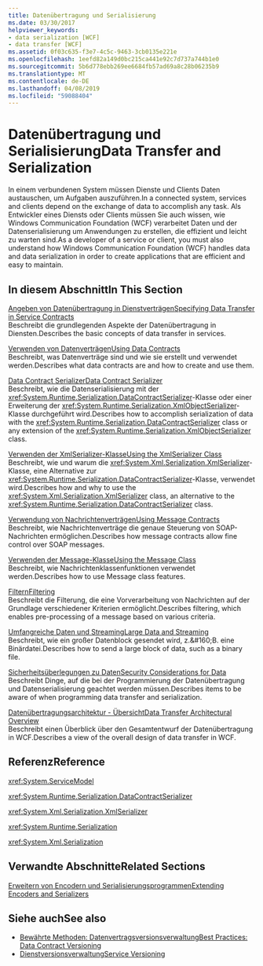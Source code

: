 ```yaml
---
title: Datenübertragung und Serialisierung
ms.date: 03/30/2017
helpviewer_keywords:
- data serialization [WCF]
- data transfer [WCF]
ms.assetid: 0f03c635-f3e7-4c5c-9463-3cb0135e221e
ms.openlocfilehash: 1eefd82a149d0bc215ca441e92c7d737a744b1e0
ms.sourcegitcommit: 5b6d778ebb269ee6684fb57ad69a8c28b06235b9
ms.translationtype: MT
ms.contentlocale: de-DE
ms.lasthandoff: 04/08/2019
ms.locfileid: "59088404"
---
```

# <a name="data-transfer-and-serialization"></a><span data-ttu-id="95b1e-102">Datenübertragung und Serialisierung</span><span class="sxs-lookup"><span data-stu-id="95b1e-102">Data Transfer and Serialization</span></span>
<span data-ttu-id="95b1e-103">In einem verbundenen System müssen Dienste und Clients Daten austauschen, um Aufgaben auszuführen.</span><span class="sxs-lookup"><span data-stu-id="95b1e-103">In a connected system, services and clients depend on the exchange of data to accomplish any task.</span></span> <span data-ttu-id="95b1e-104">Als Entwickler eines Diensts oder Clients müssen Sie auch wissen, wie Windows Communication Foundation (WCF) verarbeitet Daten und der Datenserialisierung um Anwendungen zu erstellen, die effizient und leicht zu warten sind.</span><span class="sxs-lookup"><span data-stu-id="95b1e-104">As a developer of a service or client, you must also understand how Windows Communication Foundation (WCF) handles data and data serialization in order to create applications that are efficient and easy to maintain.</span></span>  
  
## <a name="in-this-section"></a><span data-ttu-id="95b1e-105">In diesem Abschnitt</span><span class="sxs-lookup"><span data-stu-id="95b1e-105">In This Section</span></span>  
 [<span data-ttu-id="95b1e-106">Angeben von Datenübertragung in Dienstverträgen</span><span class="sxs-lookup"><span data-stu-id="95b1e-106">Specifying Data Transfer in Service Contracts</span></span>](../../../../docs/framework/wcf/feature-details/specifying-data-transfer-in-service-contracts.md)  
 <span data-ttu-id="95b1e-107">Beschreibt die grundlegenden Aspekte der Datenübertragung in Diensten.</span><span class="sxs-lookup"><span data-stu-id="95b1e-107">Describes the basic concepts of data transfer in services.</span></span>  
  
 [<span data-ttu-id="95b1e-108">Verwenden von Datenverträgen</span><span class="sxs-lookup"><span data-stu-id="95b1e-108">Using Data Contracts</span></span>](../../../../docs/framework/wcf/feature-details/using-data-contracts.md)  
 <span data-ttu-id="95b1e-109">Beschreibt, was Datenverträge sind und wie sie erstellt und verwendet werden.</span><span class="sxs-lookup"><span data-stu-id="95b1e-109">Describes what data contracts are and how to create and use them.</span></span>  
  
 [<span data-ttu-id="95b1e-110">Data Contract Serializer</span><span class="sxs-lookup"><span data-stu-id="95b1e-110">Data Contract Serializer</span></span>](../../../../docs/framework/wcf/feature-details/data-contract-serializer.md)  
 <span data-ttu-id="95b1e-111">Beschreibt, wie die Datenserialisierung mit der <xref:System.Runtime.Serialization.DataContractSerializer>-Klasse oder einer Erweiterung der <xref:System.Runtime.Serialization.XmlObjectSerializer>-Klasse durchgeführt wird.</span><span class="sxs-lookup"><span data-stu-id="95b1e-111">Describes how to accomplish serialization of data with the <xref:System.Runtime.Serialization.DataContractSerializer> class or any extension of the <xref:System.Runtime.Serialization.XmlObjectSerializer> class.</span></span>  
  
 [<span data-ttu-id="95b1e-112">Verwenden der XmlSerializer-Klasse</span><span class="sxs-lookup"><span data-stu-id="95b1e-112">Using the XmlSerializer Class</span></span>](../../../../docs/framework/wcf/feature-details/using-the-xmlserializer-class.md)  
 <span data-ttu-id="95b1e-113">Beschreibt, wie und warum die <xref:System.Xml.Serialization.XmlSerializer>-Klasse, eine Alternative zur <xref:System.Runtime.Serialization.DataContractSerializer>-Klasse, verwendet wird.</span><span class="sxs-lookup"><span data-stu-id="95b1e-113">Describes how and why to use the <xref:System.Xml.Serialization.XmlSerializer> class, an alternative to the <xref:System.Runtime.Serialization.DataContractSerializer> class.</span></span>  
  
 [<span data-ttu-id="95b1e-114">Verwendung von Nachrichtenverträgen</span><span class="sxs-lookup"><span data-stu-id="95b1e-114">Using Message Contracts</span></span>](../../../../docs/framework/wcf/feature-details/using-message-contracts.md)  
 <span data-ttu-id="95b1e-115">Beschreibt, wie Nachrichtenverträge die genaue Steuerung von SOAP-Nachrichten ermöglichen.</span><span class="sxs-lookup"><span data-stu-id="95b1e-115">Describes how message contracts allow fine control over SOAP messages.</span></span>  
  
 [<span data-ttu-id="95b1e-116">Verwenden der Message-Klasse</span><span class="sxs-lookup"><span data-stu-id="95b1e-116">Using the Message Class</span></span>](../../../../docs/framework/wcf/feature-details/using-the-message-class.md)  
 <span data-ttu-id="95b1e-117">Beschreibt, wie Nachrichtenklassenfunktionen verwendet werden.</span><span class="sxs-lookup"><span data-stu-id="95b1e-117">Describes how to use Message class features.</span></span>  
  
 [<span data-ttu-id="95b1e-118">Filtern</span><span class="sxs-lookup"><span data-stu-id="95b1e-118">Filtering</span></span>](../../../../docs/framework/wcf/feature-details/filtering.md)  
 <span data-ttu-id="95b1e-119">Beschreibt die Filterung, die eine Vorverarbeitung von Nachrichten auf der Grundlage verschiedener Kriterien ermöglicht.</span><span class="sxs-lookup"><span data-stu-id="95b1e-119">Describes filtering, which enables pre-processing of a message based on various criteria.</span></span>  
  
 [<span data-ttu-id="95b1e-120">Umfangreiche Daten und Streaming</span><span class="sxs-lookup"><span data-stu-id="95b1e-120">Large Data and Streaming</span></span>](../../../../docs/framework/wcf/feature-details/large-data-and-streaming.md)  
 <span data-ttu-id="95b1e-121">Beschreibt, wie ein großer Datenblock gesendet wird, z.&amp;#160;B. eine Binärdatei.</span><span class="sxs-lookup"><span data-stu-id="95b1e-121">Describes how to send a large block of data, such as a binary file.</span></span>  
  
 [<span data-ttu-id="95b1e-122">Sicherheitsüberlegungen zu Daten</span><span class="sxs-lookup"><span data-stu-id="95b1e-122">Security Considerations for Data</span></span>](../../../../docs/framework/wcf/feature-details/security-considerations-for-data.md)  
 <span data-ttu-id="95b1e-123">Beschreibt Dinge, auf die bei der Programmierung der Datenübertragung und Datenserialisierung geachtet werden müssen.</span><span class="sxs-lookup"><span data-stu-id="95b1e-123">Describes items to be aware of when programming data transfer and serialization.</span></span>  
  
 [<span data-ttu-id="95b1e-124">Datenübertragungsarchitektur - Übersicht</span><span class="sxs-lookup"><span data-stu-id="95b1e-124">Data Transfer Architectural Overview</span></span>](../../../../docs/framework/wcf/feature-details/data-transfer-architectural-overview.md)  
 <span data-ttu-id="95b1e-125">Beschreibt einen Überblick über den Gesamtentwurf der Datenübertragung in WCF.</span><span class="sxs-lookup"><span data-stu-id="95b1e-125">Describes a view of the overall design of data transfer in WCF.</span></span>  
  
## <a name="reference"></a><span data-ttu-id="95b1e-126">Referenz</span><span class="sxs-lookup"><span data-stu-id="95b1e-126">Reference</span></span>  
 <xref:System.ServiceModel>  
  
 <xref:System.Runtime.Serialization.DataContractSerializer>  
  
 <xref:System.Xml.Serialization.XmlSerializer>  
  
 <xref:System.Runtime.Serialization>  
  
 <xref:System.Xml.Serialization>  
  
## <a name="related-sections"></a><span data-ttu-id="95b1e-127">Verwandte Abschnitte</span><span class="sxs-lookup"><span data-stu-id="95b1e-127">Related Sections</span></span>  
 [<span data-ttu-id="95b1e-128">Erweitern von Encodern und Serialisierungsprogrammen</span><span class="sxs-lookup"><span data-stu-id="95b1e-128">Extending Encoders and Serializers</span></span>](../../../../docs/framework/wcf/extending/extending-encoders-and-serializers.md)  
  
## <a name="see-also"></a><span data-ttu-id="95b1e-129">Siehe auch</span><span class="sxs-lookup"><span data-stu-id="95b1e-129">See also</span></span>

- [<span data-ttu-id="95b1e-130">Bewährte Methoden: Datenvertragsversionsverwaltung</span><span class="sxs-lookup"><span data-stu-id="95b1e-130">Best Practices: Data Contract Versioning</span></span>](../../../../docs/framework/wcf/best-practices-data-contract-versioning.md)
- [<span data-ttu-id="95b1e-131">Dienstversionsverwaltung</span><span class="sxs-lookup"><span data-stu-id="95b1e-131">Service Versioning</span></span>](../../../../docs/framework/wcf/service-versioning.md)
